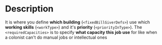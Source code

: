# Description

It is where you define **which building** (`<fixedBillGiverDefs>`) use which **working skills** (`<workType>`) and it's **priority** (`<priorityInType>`).
The `<requiredCapacities>` is to specify **what capacity this job use** for like when a colonist can't do manual jobs or intellectual ones
